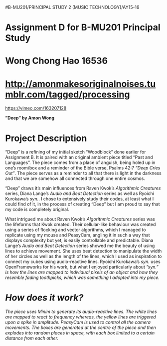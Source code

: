 #B-MU201/PRINCIPAL STUDY 2 (MUSIC TECHNOLOGY)/AY15-16

# Assignment D for B-MU201 Principal Study
# Wong Chong Hao 16536
# http://amonmakesoriginalnoises.tumblr.com/tagged/processing

https://vimeo.com/163207128
  
 <b>”Deep” by Amon Wong</b>

# Project Description

“Deep” is a refining of my initial sketch “Woodblock” done earlier for Assignment B. It is paired with an original ambient piece titled “Past and Languages”. The piece comes from a place of anguish, being holed up in one’s room/box and a reminder of the Bible verse, Psalms 42:7 <i>“Deep Cries Out”</i>. The piece serves as a reminder to all that there is light in the darkness and that we are somehow all connected through one entire cosmos. 

“Deep” draws it’s main influences from Raven Kwok’s <i>Algorithmic Creatures</i> series, Diana Lange’s <i>Audio and Beat Detection</i> series as well as Ryoichi Kurokawa’s <i>syn.</i>. I chose to extensively study their codes, at least what I could find of it, in the process of creating “Deep” but I am proud to say that my code is completely original. 

What intrigued me about Raven Kwok’s <i>Algorithmic Creatures</i> series was the lifeforms that Kwok created. Their cellular-like behaviour was created using a series of flocking and vector algorithms, which I managed to replicate using my mouse and PeasyCam, angling it in such a way that displays complexity but yet, is easily controllable and predictable. Diana Lange’s <i>Audio and Beat Detection</i> series showed me the beauty of using lines to achieve movement. She uses beat detection to manipulate the width of her circles as well as the length of the lines, which I used as inspiration to connect my cubes using audio-reactive lines. Ryoichi Kurokawa’s <i>syn.</i> uses OpenFrameworks for his work, but what I enjoyed particularly about <i>”syn.”<i> is how the lines are mapped to individual pixels of an object and how they resemble fading toothpicks, which was something I adopted into my piece.  


# How does it work? 
The piece uses Minim to generate its audio-reactive lines. The white lines are mapped to react to frequency whereas, the yellow lines are triggered upon a spike in amplitude. PeasyCam is used to control all the camera movements. The boxes are generated at the centre of the piece and then explodes into random places in space, with  each box limited to a certain distance from each other. 




